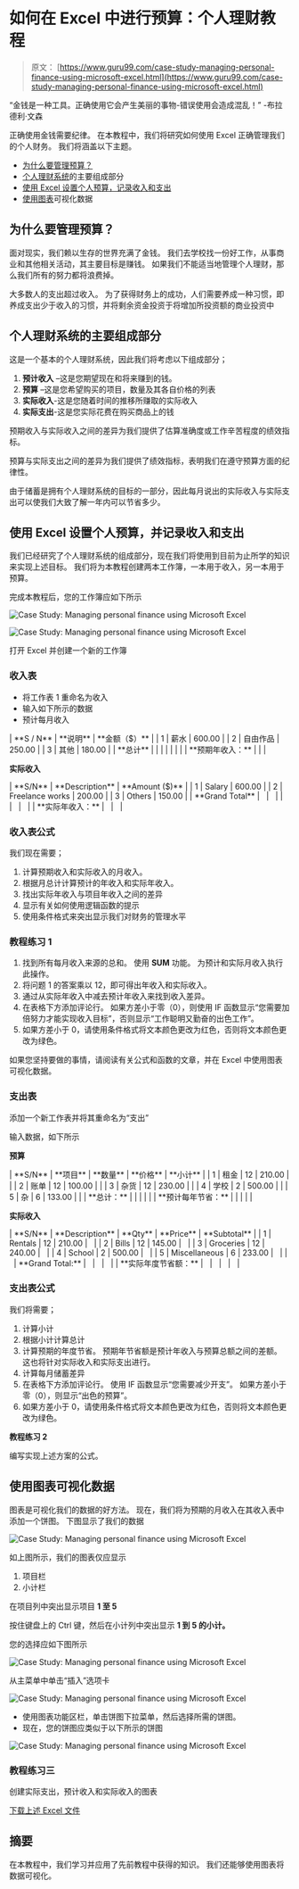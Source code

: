 # 如何在 Excel 中进行预算：个人理财教程

> 原文： [https://www.guru99.com/case-study-managing-personal-finance-using-microsoft-excel.html](https://www.guru99.com/case-study-managing-personal-finance-using-microsoft-excel.html)

“金钱是一种工具。正确使用它会产生美丽的事物-错误使用会造成混乱！” -布拉德利·文森

正确使用金钱需要纪律。 在本教程中，我们将研究如何使用 Excel 正确管理我们的个人财务。 我们将涵盖以下主题。

*   [为什么要管理预算？](#1)
*   [个人理财系统](#2)的主要组成部分
*   [使用 Excel 设置个人预算，记录收入和支出](#3)
*   [使用图表](#4)可视化数据

## 为什么要管理预算？

面对现实，我们赖以生存的世界充满了金钱。 我们去学校找一份好工作，从事商业和其他相关活动，其主要目标是赚钱。 如果我们不能适当地管理个人理财，那么我们所有的努力都将浪费掉。

大多数人的支出超过收入。 为了获得财务上的成功，人们需要养成一种习惯，即养成支出少于收入的习惯，并将剩余资金投资于将增加所投资额的商业投资中

## 个人理财系统的主要组成部分

这是一个基本的个人理财系统，因此我们将考虑以下组成部分；

1.  **预计收入** –这是您期望现在和将来赚到的钱。
2.  **预算** –这是您希望购买的项目，数量及其各自价格的列表
3.  **实际收入**-这是您随着时间的推移所赚取的实际收入
4.  **实际支出**-这是您实际花费在购买商品上的钱

预期收入与实际收入之间的差异为我们提供了估算准确度或工作辛苦程度的绩效指标。

预算与实际支出之间的差异为我们提供了绩效指标，表明我们在遵守预算方面的纪律性。

由于储蓄是拥有个人理财系统的目标的一部分，因此每月说出的实际收入与实际支出可以使我们大致了解一年内可以节省多少。

## 使用 Excel 设置个人预算，并记录收入和支出

我们已经研究了个人理财系统的组成部分，现在我们将使用到目前为止所学的知识来实现​​上述目标。 我们将为本教程创建两本工作簿，一本用于收入，另一本用于预算。

完成本教程后，您的工作簿应如下所示

![Case Study: Managing personal finance using Microsoft Excel](img/f47c286579eb9b59ae67c4d3cab40628.png "Case Study: Managing personal finance using Microsoft Excel")

![Case Study: Managing personal finance using Microsoft Excel](img/e00fe7c54a5c5780c941f2ed918e8698.png "Case Study: Managing personal finance using Microsoft Excel")

打开 Excel 并创建一个新的工作簿

### 收入表

*   将工作表 1 重命名为收入
*   输入如下所示的数据
*   预计每月收入

<colgroup><col style="width: 123px;"><col style="width: 131px;"><col style="width: 96px;"></colgroup>
| **S / N** | **说明** | **金额（$）** |
| 1 | 薪水 | 600.00 |
| 2 | 自由作品 | 250.00 |
| 3 | 其他 | 180.00 |
| **总计** |  |  |
|  |  |  |
| **预期年收入：** |  |  |

**实际收入**

<colgroup><col style="width: 132px;"><col style="width: 123px;"><col style="width: 94px;"></colgroup>
| **S/N** | **Description** | **Amount ($)** |
| 1 | Salary | 600.00 |
| 2 | Freelance works | 200.00 |
| 3 | Others | 150.00 |
| **Grand Total** |   |   |
|   |   |   |
| **实际年收入：** |   |   |

### 收入表公式

我们现在需要；

1.  计算预期收入和实际收入的月收入。
2.  根据月总计计算预计的年收入和实际年收入。
3.  找出实际年收入与项目年收入之间的差异
4.  显示有关如何使用逻辑函数的提示
5.  使用条件格式来突出显示我们对财务的管理水平

### 教程练习 1

1.  找到所有每月收入来源的总和。 使用 **SUM** 功能。 为预计和实际月收入执行此操作。
2.  将问题 1 的答案乘以 12，即可得出年收入和实际收入。
3.  通过从实际年收入中减去预计年收入来找到收入差异。
4.  在表格下方添加评论行。 如果方差小于零（0），则使用 IF 函数显示“您需要加倍努力才能实现收入目标”，否则显示“工作聪明又勤奋的出色工作”。
5.  如果方差小于 0，请使用条件格式将文本颜色更改为红色，否则将文本颜色更改为绿色。

如果您坚持要做的事情，请阅读有关公式和函数的文章，并在 Excel 中使用图表可视化数据。

### 支出表

添加一个新工作表并将其重命名为“支出”

输入数据，如下所示

**预算**

<colgroup><col style="width: 156px;"><col style="width: 100px;"><col style="width: 96px;"><col style="width: 64px;"><col style="width: 67px;"></colgroup>
| **S/N** | **项目** | **数量** | **价格** | **小计** |
| 1 | 租金 | 12 | 210.00 |  |
| 2 | 账单 | 12 | 100.00 |  |
| 3 | 杂货 | 12 | 230.00 |  |
| 4 | 学校 | 2 | 500.00 |  |
| 5 | 杂 | 6 | 133.00 |  |
| **总计：** |  |  |  |  |
| **预计每年节省：** |  |  |  |  |

**实际收入**

<colgroup><col style="width: 139px;"><col style="width: 111px;"><col style="width: 64px;"><col style="width: 64px;"><col style="width: 85px;"></colgroup>
| **S/N** | **Description** | **Qty** | **Price** | **Subtotal** |
| 1 | Rentals | 12 | 210.00 |   |
| 2 | Bills | 12 | 145.00 |   |
| 3 | Groceries | 12 | 240.00 |   |
| 4 | School | 2 | 500.00 |   |
| 5 | Miscellaneous | 6 | 233.00 |   |
|   | **Grand Total:** |   |   |   |
| **实际年度节省额：** |   |   |   |   |

### 支出表公式

我们将需要；

1.  计算小计
2.  根据小计计算总计
3.  计算预期的年度节省。 预期年节省额是预计年收入与预算总额之间的差额。 这也将针对实际收入和实际支出进行。
4.  计算每月储蓄差异
5.  在表格下方添加评论行。 使用 IF 函数显示“您需要减少开支”。 如果方差小于零（0），则显示“出色的预算”。
6.  如果方差小于 0，请使用条件格式将文本颜色更改为红色，否则将文本颜色更改为绿色。

**教程练习 2**

编写实现上述方案的公式。

## 使用图表可视化数据

图表是可视化我们的数据的好方法。 现在，我们将为预期的月收入在其收入表中添加一个饼图。 下图显示了我们的数据

![Case Study: Managing personal finance using Microsoft Excel](img/564445c3fd6cfae1af46ff6ac1a90710.png "Case Study: Managing personal finance using Microsoft Excel")

如上图所示，我们的图表仅应显示

1.  项目栏
2.  小计栏

在项目列中突出显示项目 **1 至 5**

按住键盘上的 Ctrl 键，然后在小计列中突出显示 **1 到 5 的小计。**

您的选择应如下图所示

![Case Study: Managing personal finance using Microsoft Excel](img/7f9fb24bc5665a5d045ba0c8c9665f41.png "Case Study: Managing personal finance using Microsoft Excel")

从主菜单中单击“插入”选项卡

![Case Study: Managing personal finance using Microsoft Excel](img/5053d68ca64d6c89e0de2763f94babae.png "Case Study: Managing personal finance using Microsoft Excel")

*   使用图表功能区栏，单击饼图下拉菜单，然后选择所需的饼图。
*   现在，您的饼图应类似于以下所示的饼图

![Case Study: Managing personal finance using Microsoft Excel](img/e383a9c34b3eea0adfa2f997357fb869.png "Case Study: Managing personal finance using Microsoft Excel")

### 教程练习三

创建实际支出，预计收入和实际收入的图表

[下载上述 Excel 文件](https://drive.google.com/uc?export=download&id=0BwL5un1OyjsdTGhRQ3c2X3p4WWc)

## 摘要

在本教程中，我们学习并应用了先前教程中获得的知识。 我们还能够使用图表将数据可视化。